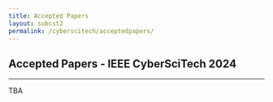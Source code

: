 ```yaml
---
title: Accepted Papers
layout: subcst2
permalink: /cyberscitech/acceptedpapers/
---
```


<h2>Accepted Papers - IEEE CyberSciTech 2024</h2>
<hr/>
TBA